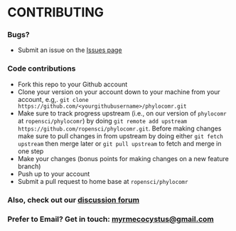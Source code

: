 # CONTRIBUTING #

### Bugs?

* Submit an issue on the [Issues page](https://github.com/ropensci/phylocomr/issues)

### Code contributions

* Fork this repo to your Github account
* Clone your version on your account down to your machine from your account, e.g,. `git clone https://github.com/<yourgithubusername>/phylocomr.git`
* Make sure to track progress upstream (i.e., on our version of `phylocomr` at `ropensci/phylocomr`) by doing `git remote add upstream https://github.com/ropensci/phylocomr.git`. Before making changes make sure to pull changes in from upstream by doing either `git fetch upstream` then merge later or `git pull upstream` to fetch and merge in one step
* Make your changes (bonus points for making changes on a new feature branch)
* Push up to your account
* Submit a pull request to home base at `ropensci/phylocomr`

### Also, check out our [discussion forum](https://discuss.ropensci.org)

### Prefer to Email? Get in touch: [myrmecocystus@gmail.com](mailto:myrmecocystus@gmail.com)

